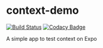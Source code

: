 # context-demo

[![Build Status](https://app.travis-ci.com/iubar/context-demo.svg?branch=master)](https://app.travis-ci.com/github/iubar/context-demo)
[![Codacy Badge](https://app.codacy.com/project/badge/Grade/d64d5b0c48fe4f008b6c5be195286dd9)](https://www.codacy.com/gh/iubar/context-demo/dashboard)

A simple app to test context on Expo

